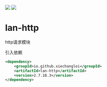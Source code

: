 ![](https://img.shields.io/badge/license-Apache2.0-blue) ![](https://img.shields.io/badge/version-2.7.18.3-green)
# lan-http

http请求模块

引入依赖
```xml
<dependency>
    <groupId>io.github.xiechanglei</groupId>
    <artifactId>lan-http</artifactId>
    <version>2.7.18.3</version>
</dependency>
```